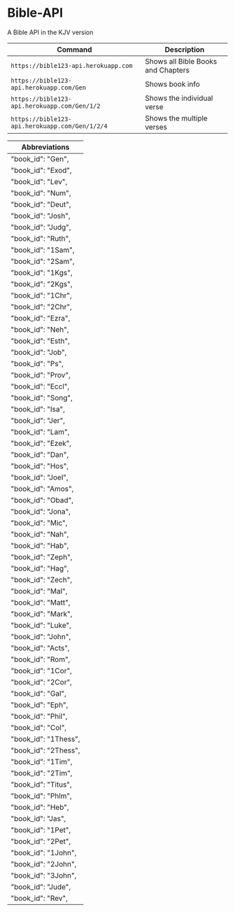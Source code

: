 
# Bible-API
A Bible API in the KJV version

| Command | Description |
| ------- | ----------- |
| `https://bible123-api.herokuapp.com` |Shows all Bible Books and Chapters |
| `https://bible123-api.herokuapp.com/Gen` |Shows book info |
| `https://bible123-api.herokuapp.com/Gen/1/2` |	Shows the individual verse |
| `https://bible123-api.herokuapp.com/Gen/1/2/4` |	Shows the multiple verses |

| Abbreviations |
| ------- |
|  "book_id": "Gen", |
|  "book_id": "Exod", |
|  "book_id": "Lev", |
|  "book_id": "Num", |
|  "book_id": "Deut", |
|  "book_id": "Josh", |
|  "book_id": "Judg", |
|  "book_id": "Ruth", |
|  "book_id": "1Sam", |
|  "book_id": "2Sam", |
|  "book_id": "1Kgs", |
|  "book_id": "2Kgs", |
|  "book_id": "1Chr", |
|  "book_id": "2Chr", |
|  "book_id": "Ezra", |
|  "book_id": "Neh", |
|  "book_id": "Esth", |
|  "book_id": "Job", |
|  "book_id": "Ps", |
|  "book_id": "Prov", |
|  "book_id": "Eccl", |
|  "book_id": "Song", |
|  "book_id": "Isa", |
|  "book_id": "Jer", |
|  "book_id": "Lam", |
|  "book_id": "Ezek", |
|  "book_id": "Dan", |
|  "book_id": "Hos", |
|  "book_id": "Joel", |
|  "book_id": "Amos", |
|  "book_id": "Obad", |
|  "book_id": "Jona", |
|  "book_id": "Mic", |
|  "book_id": "Nah", |
|  "book_id": "Hab", |
|  "book_id": "Zeph", |
|  "book_id": "Hag", |
|  "book_id": "Zech", |
|  "book_id": "Mal", |
|  "book_id": "Matt", |
|  "book_id": "Mark", |
|  "book_id": "Luke", |
|  "book_id": "John", |
|  "book_id": "Acts", |
|  "book_id": "Rom", |
|  "book_id": "1Cor", |
|  "book_id": "2Cor", |
|  "book_id": "Gal", |
|  "book_id": "Eph", |
|  "book_id": "Phil", |
|  "book_id": "Col", |
|  "book_id": "1Thess", |
|  "book_id": "2Thess", |
|  "book_id": "1Tim", |
|  "book_id": "2Tim", |
|  "book_id": "Titus", |
|  "book_id": "Phlm", |
|  "book_id": "Heb", |
|  "book_id": "Jas", |
|  "book_id": "1Pet", |
|  "book_id": "2Pet", |
|  "book_id": "1John", |
|  "book_id": "2John", |
|  "book_id": "3John", |
|  "book_id": "Jude", |
|  "book_id": "Rev", |